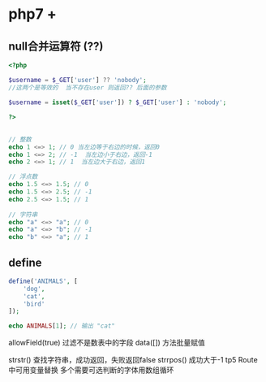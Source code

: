 

# php7 +

## null合并运算符 (??)
```php
<?php

$username = $_GET['user'] ?? 'nobody';
//这两个是等效的  当不存在user 则返回?? 后面的参数

$username = isset($_GET['user']) ? $_GET['user'] : 'nobody';

?>
```

## 
```php
// 整数
echo 1 <=> 1; // 0 当左边等于右边的时候，返回0
echo 1 <=> 2; // -1  当左边小于右边，返回-1
echo 2 <=> 1; // 1  当左边大于右边，返回1

// 浮点数
echo 1.5 <=> 1.5; // 0
echo 1.5 <=> 2.5; // -1
echo 2.5 <=> 1.5; // 1
 
// 字符串
echo "a" <=> "a"; // 0
echo "a" <=> "b"; // -1
echo "b" <=> "a"; // 1
```
## define
```php
define('ANIMALS', [
    'dog',
    'cat',
    'bird'
]);

echo ANIMALS[1]; // 输出 "cat"
```
allowField(true) 过滤不是数表中的字段
data([]) 方法批量赋值

strstr() 查找字符串，成功返回，失败返回false
strrpos() 成功大于-1
tp5 Route 中可用变量替换
多个需要可选判断的字体用数组循环